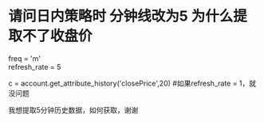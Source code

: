 # 请问日内策略时 分钟线改为5 为什么提取不了收盘价

freq = 'm'     
refresh_rate = 5     

c = account.get_attribute_history('closePrice',20)   #如果refresh_rate = 1，就没问题

我想提取5分钟历史数据，如何获取，谢谢